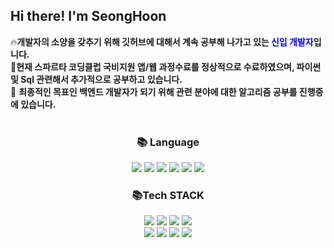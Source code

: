 ## Hi there! I'm SeongHoon 
:fire:**개발자의 소양을 갖추기 위해 깃허브에 대해서 계속 공부해 나가고 있는 <span style="color:blue">신입 개발자</span>입니다.** <br> 
:crescent_moon:**현재 스파르타 코딩클럽 국비지원 앱/웹 과정수료를 정상적으로 수료하였으며, 파이썬 및 Sql 관련해서 추가적으로 공부하고 있습니다.** <br> 
:balloon: **최종적인 목표인 백엔드 개발자가 되기 위해 관련 분야에 대한 알고리즘 공부를 진행중에 있습니다.** <br>
<br>

<div align=center><h3>📚 Language</h3></div>
 <div align=center>   

  <img src="https://img.shields.io/badge/java-5468FF?style=for-the-badge&logo=java&logoColor=white"> 
  <img src="https://img.shields.io/badge/python-3776AB?style=for-the-badge&logo=python&logoColor=white"> 
  <img src="https://img.shields.io/badge/C-FFD900?style=for-the-badge&logo=python&logoColor=white">
  <img src="https://img.shields.io/badge/html5-E34F26?style=for-the-badge&logo=html5&logoColor=white"> 
  <img src="https://img.shields.io/badge/css-1572B6?style=for-the-badge&logo=css3&logoColor=white">
  <img src="https://img.shields.io/badge/javascript-F7DF1E?style=for-the-badge&logo=javascript&logoColor=black">
 
<div align=center><h3>📚Tech STACK</h3></div>
<div align=center>   
  <img src="https://img.shields.io/badge/jquery-0769AD?style=for-the-badge&logo=jquery&logoColor=white">  
  <img src="https://img.shields.io/badge/mysql-4479A1?style=for-the-badge&logo=mysql&logoColor=white"> 
  <img src="https://img.shields.io/badge/mongoDB-47A248?style=for-the-badge&logo=MongoDB&logoColor=white">
  <img src="https://img.shields.io/badge/firebase-FFCA28?style=for-the-badge&logo=firebase&logoColor=white">
  <br>
  <img src="https://img.shields.io/badge/react native-61DAFB?style=for-the-badge&logo=react&logoColor=black"> 
  <img src="https://img.shields.io/badge/flask-000000?style=for-the-badge&logo=flask&logoColor=white">
  <img src="https://img.shields.io/badge/bootstrap-7952B3?style=for-the-badge&logo=bootstrap&logoColor=white">  
  <img src="https://img.shields.io/badge/github-F05032?style=for-the-badge&logo=github&logoColor=white">
  <br>
</div>

<div>





</div>

